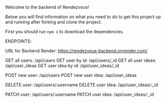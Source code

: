 Welcome to the backend of Rendezvous!

Below you will find information on what you need to do to get this project up and running after forking and clone the project.

First you should run `npm i` to download the dependencies.

ENDPOINTS:

URL for Backend Render: https://rendezvous-backend.onrender.com/

GET all users: /api/users
GET user by id: /api/users/\_id
GET all user ideas: /api/user_ideas
GET user idea by id: /api/user_ideas/\_id

POST new user: /api/users
POST new user idea: /api/user_ideas

DELETE user: /api/users/:username
DELETE user idea: /api/user_ideas/:\_id

PATCH user: /api/users/:username
PATCH user idea: /api/user_ideas/:\_id
